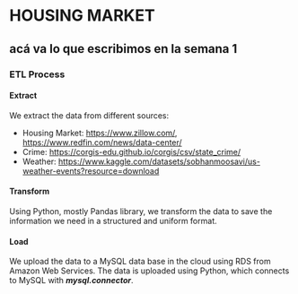 # **HOUSING MARKET**

## acá va lo que escribimos en la semana 1


### ETL Process

#### Extract
We extract the data from different sources:
- Housing Market: https://www.zillow.com/, https://www.redfin.com/news/data-center/
- Crime: https://corgis-edu.github.io/corgis/csv/state_crime/
- Weather: https://www.kaggle.com/datasets/sobhanmoosavi/us-weather-events?resource=download

#### Transform

Using Python, mostly Pandas library, we transform the data to save the information we need in a structured and uniform format.

#### Load

We upload the data to a MySQL data base in the cloud using RDS from Amazon Web Services.
The data is uploaded using Python, which connects to MySQL with ***mysql.connector***.



